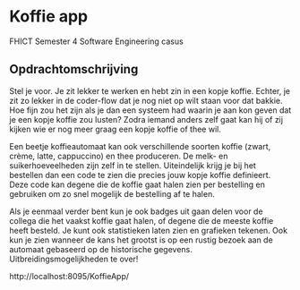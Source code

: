 # Koffie app
FHICT Semester 4 Software Engineering casus

## Opdrachtomschrijving
Stel je voor. Je zit lekker te werken en hebt zin in een kopje koffie. Echter, je zit zo lekker in de coder-flow dat je nog niet op wilt staan voor dat bakkie. Hoe fijn zou het zijn als je dan een systeem had waarin je aan kon geven dat je een kopje koffie zou lusten? Zodra iemand anders zelf gaat kan hij of zij kijken wie er nog meer graag een kopje koffie of thee wil.

Een beetje koffieautomaat kan ook verschillende soorten koffie (zwart, crème, latte, cappuccino) en thee produceren. De melk- en suikerhoeveelheden zijn zelf in te stellen. Uiteindelijk krijg je bij het bestellen dan een code te zien die precies jouw kopje koffie definieert. Deze code kan degene die de koffie gaat halen zien per bestelling en gebruiken om zo snel mogelijk de bestelling af te halen.

Als je eenmaal verder bent kun je ook badges uit gaan delen voor de collega die het vaakst koffie gaat halen, of degene die de meeste koffie heeft besteld. Je kunt ook statistieken laten zien en grafieken tekenen. Ook kun je zien wanneer de kans het grootst is op een rustig bezoek aan de automaat gebaseerd op de historische gegevens. Uitbreidingsmogelijkheden te over!


http://localhost:8095/KoffieApp/
